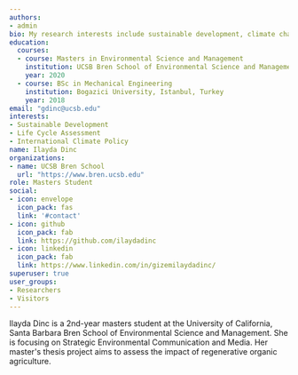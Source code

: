 ```yaml
---
authors:
- admin
bio: My research interests include sustainable development, climate change adaptation, and life cycle assessment.
education:
  courses:
  - course: Masters in Environmental Science and Management
    institution: UCSB Bren School of Environmental Science and Management
    year: 2020
  - course: BSc in Mechanical Engineering
    institution: Bogazici University, Istanbul, Turkey
    year: 2018
email: "gdinc@ucsb.edu"
interests:
- Sustainable Development
- Life Cycle Assessment
- International Climate Policy
name: Ilayda Dinc
organizations:
- name: UCSB Bren School
  url: "https://www.bren.ucsb.edu"
role: Masters Student
social:
- icon: envelope
  icon_pack: fas
  link: '#contact'
- icon: github
  icon_pack: fab
  link: https://github.com/ilaydadinc
- icon: linkedin
  icon_pack: fab
  link: https://www.linkedin.com/in/gizemilaydadinc/
superuser: true
user_groups:
- Researchers
- Visitors
---
```


Ilayda Dinc is a 2nd-year masters student at the University of California, Santa Barbara Bren School of Environmental Science and Management. She is focusing on Strategic Environmental Communication and Media. Her master's thesis project aims to assess the impact of regenerative organic agriculture. 


